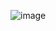 ![image](https://user-images.githubusercontent.com/53612189/173657492-044de1ba-3077-4932-9d4c-0df5d562a384.png)
